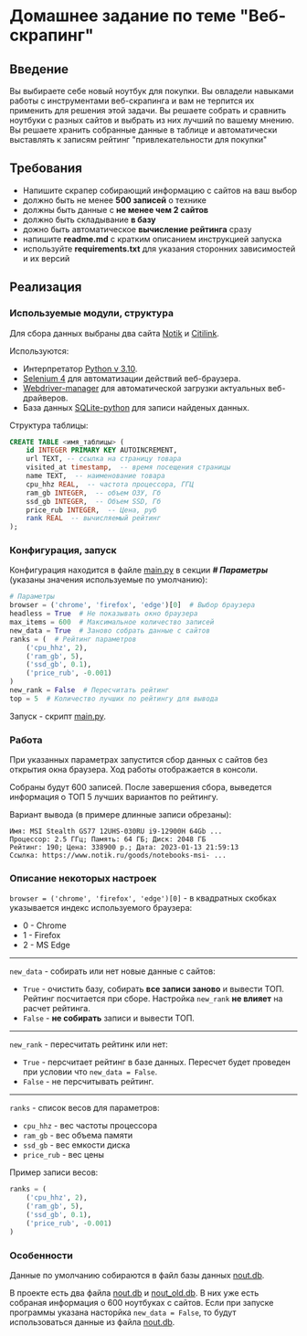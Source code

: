 # Домашнее задание по теме "Веб-скрапинг"

## Введение

Вы выбираете себе новый ноутбук для покупки. Вы овладели навыками работы с инструментами веб-скрапинга и вам не терпится их применить для решения этой задачи. Вы решаете собрать и сравнить ноутбуки с разных сайтов и выбрать из них лучший по вашему мнению. Вы решаете хранить собранные данные в таблице и автоматически выставлять к записям рейтинг "привлекательности для покупки"

## Требования

- Напишите скрапер собирающий информацию с сайтов на ваш выбор
- должно быть не менее **500 записей** о технике
- должны быть данные с **не менее чем 2 сайтов**
- должно быть складывание **в базу**
- дожно быть автоматическое **вычисление рейтинга** сразу
- напишите **readme.md** с кратким описанием инструкцией запуска
- используйте **requirements.txt** для указания сторонних зависимостей и их версий

## Реализация

### Используемые модули, структура

Для сбора данных выбраны два сайта [Notik](https://www.notik.ru/) и [Citilink](https://www.citilink.ru/).

Используются:

- Интерпретатор [Python v 3.10](https://www.python.org/).
- [Selenium 4](https://www.selenium.dev/) для автоматизации действий веб-браузера.
- [Webdriver-manager](https://pypi.org/project/webdriver-manager/) для автоматической загрузки актуальных веб-драйверов.
- База данных [SQLite-python](https://docs.python.org/3/library/sqlite3.html) для записи найденых данных.

Структура таблицы:

```SQL
CREATE TABLE <имя_таблицы> (  
    id INTEGER PRIMARY KEY AUTOINCREMENT,  
    url TEXT, -- ссылка на страницу товара  
    visited_at timestamp,  -- время посещения страницы  
    name TEXT,  -- наименование товара  
    cpu_hhz REAL,  -- частота процессора, ГГЦ  
    ram_gb INTEGER,  -- объем ОЗУ, Гб  
    ssd_gb INTEGER,  -- Объем SSD, Гб  
    price_rub INTEGER,  -- Цена, руб  
    rank REAL  -- вычисляемый рейтинг  
);
```

### Конфигурация, запуск

Конфигурация находится в файле [main.py](main.py) в секции ***# Параметры*** (указаны значения используемые по умолчанию):

```python
# Параметры
browser = ('chrome', 'firefox', 'edge')[0]  # Выбор браузера
headless = True  # Не показывать окно браузера
max_items = 600  # Максимальное количество записей
new_data = True  # Заново собрать данные с сайтов
ranks = (  # Рейтинг параметров
    ('cpu_hhz', 2),
    ('ram_gb', 5),
    ('ssd_gb', 0.1),
    ('price_rub', -0.001)
)
new_rank = False  # Пересчитать рейтинг
top = 5  # Количество лучших по рейтингу для вывода
```

Запуск - скрипт [main.py](main.py).

### Работа

При указанных параметрах запустится сбор данных с сайтов без открытия окна браузера. Ход работы отображается в консоли.

Собраны будут 600 записей. После завершения сбора, выведется информация о ТОП 5 лучших вариантов по рейтингу.

Вариант вывода (в примере длинные записи обрезаны):

```text
Имя: MSI Stealth GS77 12UHS-030RU i9-12900H 64Gb ...
Процессор: 2.5 ГГц; Память: 64 ГБ; Диск: 2048 ГБ
Рейтинг: 190; Цена: 338900 р.; Дата: 2023-01-13 21:59:13
Ссылка: https://www.notik.ru/goods/notebooks-msi- ...
```

### Описание некоторых настроек

`browser = ('chrome', 'firefox', 'edge')[0]` - в квадратных скобках указывается индекс используемого браузера:

- 0 - Chrome
- 1 - Firefox
- 2 - MS Edge

---

`new_data` - собирать или нет новые данные с сайтов:

- `True` - очистить базу, собирать **все записи заново** и вывести ТОП. Рейтинг посчитается при сборе. Настройка `new_rank` **не влияет** на расчет рейтинга.
- `False` - **не собирать** записи и вывести ТОП.

---

`new_rank` - пересчитать рейтинк или нет:

- `True` - персчитает рейтинг в базе данных.  Пересчет будет проведен при условии что `new_data = False`.
- `False` - не персчитывать рейтинг.

---

`ranks` - список весов для параметров:

- `cpu_hhz` - вес частоты процессора
- `ram_gb` - вес объема памяти
- `ssd_gb` - вес емкости диска
- `price_rub` - вес цены

Пример записи весов:

```python
ranks = (
    ('cpu_hhz', 2),
    ('ram_gb', 5),
    ('ssd_gb', 0.1),
    ('price_rub', -0.001)
)
```

### Особенности

Данные по умолчанию собираются в файл базы данных [nout.db](nout.db).

В проекте есть два файла [nout.db](nout.db) и [nout_old.db](nout_old.db). В них уже есть собраная информация о 600 ноутбуках с сайтов. Если при запуске программы указана насторйка `new_data = False`, то будут использоваться данные из файла [nout.db](nout.db).
